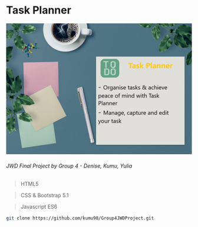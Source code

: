 <!-- Title -->
# Task Planner 
![TaskPlanner Logo](./images/todolist.jpg)

###### _JWD Final Project by Group 4 - Denise, Kumu, Yulia_

>HTML5

>CSS & Bootstrap 5.1 

>Javascript ES6


```bash
git clone https://github.com/kumu98/Group4JWDProject.git
```

     





